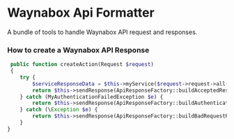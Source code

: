 # Waynabox Api Formatter

A bundle of tools to handle Waynabox API request and responses. 

### How to create a Waynabox API Response
```php
 public function createAction(Request $request)
 {
    try {
        $serviceResponseData = $this->myService($request->request->all());
        return $this->sendResponse(ApiResponseFactory::buildAcceptedResponse($serviceResponseData));
    } catch (MyAuthenticationFailedException $e) {
        return $this->sendResponse(ApiResponseFactory::buildAuthenticationFailedResponse($e->getMessage()));
    } catch (\Exception $e) {
        return $this->sendResponse(ApiResponseFactory::buildBadRequestResponse($e->getMessage()));
    }
}
```